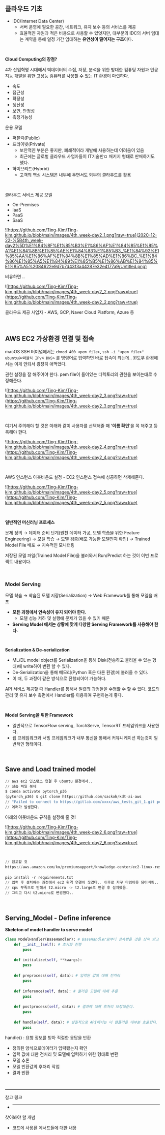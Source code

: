 ## 클라우드 기초

- IDC(Internet Data Center)
  - 서버 운영에 필요한 공간, 네트워크, 유지 보수 등의 서비스를 제공
  - 효율적인 자원과 적은 비용으로 사용할 수 있엇지만, 대부분의 IDC의 서버 임대는 계약을 통해 일정 기간 임대하는 **유연성이 떨어지는 구조**이다.

<br>

**Cloud Computing의 장점?**

4차 산업혁명 시대에서 빅데이터의 수집, 저장, 분석을 위한 방대한 컴퓨팅 자원과 인공지능 개발을 위한 고성능 컴퓨터를 사용할 수 있는 IT 환경이 마련하다.

- 속도
- 접근성
- 확장성
- 생산성
- 보안, 안정성
- 측정가능성

운용 모델

- 퍼블릭(Public)
- 프라이빗(Private)
  - 보안적인 부분은 좋지만, 폐쇄적이라 개발에 사용하는데 어려움이 있음
  - 최근에는 글로벌 클라우드 사업자들이 IT기술만ㅁ 패키지 형태로 판매하기도 했다.
- 하이브리드(Hybrid)
  - 고객의 핵심 시스템은 내부에 두면서도 외부의 클라우드를 활용

<br>

클라우드 서비스 제공 모델

- On-Premises
- IaaS
- PaaS
- SaaS

![https://github.com/Ting-Kim/Ting-kim.github.io/blob/main/images/4th_week-day2_1.png?raw=true](2020-12-22-%5B4th_week-day2%5D%E1%84%8F%E1%85%B3%E1%86%AF%E1%84%85%E1%85%A1%E1%84%8B%E1%85%AE%E1%84%83%E1%85%B3_%E1%84%92%E1%85%AA%E1%86%AF%E1%84%8B%E1%85%AD%E1%86%BC_%E1%84%86%E1%85%A5%E1%84%89%E1%85%B5%E1%86%AB%E1%84%85%E1%85%A5%2084622e9d7b7d43f3a44287e32e4177a9/Untitled.png)

비유하면 ..

![https://github.com/Ting-Kim/Ting-kim.github.io/blob/main/images/4th_week-day2_2.png?raw=true](https://github.com/Ting-Kim/Ting-kim.github.io/blob/main/images/4th_week-day2_2.png?raw=true)

클라우드 제공 사업자 - AWS, GCP, Naver Cloud Platform, Azure 등

<br>

## AWS EC2 가상환경 연결 및 접속

macOS SSH 터미널에서는 `chmod 400 <pem file>`, `ssh -i "<pem file>" ubuntu@<퍼블릭 IPv4 DNS>` 를 명령어로 입력하면 바로 접속이 되는데.. 윈도우 환경에서는 이게 안되서 굉장히 애먹었다.

권한 설정을 잘 해주어야 한다. pem file이 들어있는 디렉토리의 권한을 보이는대로 수정해준다.

![https://github.com/Ting-Kim/Ting-kim.github.io/blob/main/images/4th_week-day2_3.png?raw=true](https://github.com/Ting-Kim/Ting-kim.github.io/blob/main/images/4th_week-day2_3.png?raw=true)

<br>

여기서 주의해야 할 것은 아래와 같이 사용자를 선택해줄 때 '**이름 확인**'을 꼭 해주고 등록해야 한다.

![https://github.com/Ting-Kim/Ting-kim.github.io/blob/main/images/4th_week-day2_4.png?raw=true](https://github.com/Ting-Kim/Ting-kim.github.io/blob/main/images/4th_week-day2_4.png?raw=true)

<br>

AWS 인스턴스 아웃바운드 설정 - EC2 인스턴스 접속에 성공하면 삭제해준다.

![https://github.com/Ting-Kim/Ting-kim.github.io/blob/main/images/4th_week-day2_5.png?raw=true](https://github.com/Ting-Kim/Ting-kim.github.io/blob/main/images/4th_week-day2_5.png?raw=true)

<br>

**일반적인 머신러닝 프로세스**

문제 정의 → 데이터 준비 단계(원천 데이터 가공, 모델 학습을 위한 Feature Engineering) → 모델 학습 → 모델 검증(배포 가능한 모델인지 확인) → Trained Model File 배포 → 지속적인 모니터링

저장된 모델 파일(Trained Model File)을 불러와서 Run/Predict 하는 것이 이번 프로젝트 내용이다.

<br>

### Model Serving

모델 학습 → 학습된 모델 저장(Serialization) → Web Framework를 통해 모델을 배포

- **모든 과정에서 연속성이 유지 되어야 한다.**
  - 모델 성능 저하 및 실행에 문제가 있을 수 있기 때문
- **Serving Model 에서는 상황에 맞게 다양한 Serving Framework를 사용해야 한다.**

<br>

**Serialization & De-serialization**

- ML/DL model object를 Serialization을 통해 Disk(전송하고 불러올 수 있는 형태)에 write하여 변환 할 수 있다.
- De-Serialization을 통해 메모리(Python 혹은 다른 환경)에 불러올 수 있다.
- 이 때, 두 과정이 같은 방식으로 진행되어야 가능하다.

API 서비스 제공할 때 Handler를 통해서 일련의 과정들을 수행할 수 할 수 있다. 코드의 관리 및 유지 보수 측면에서 Handler를 이용하여 구현하는게 좋다.

<br>

**Model Serving을 위한 Framework**

- 일반적으로 TensorFlow serving, TorchServe, TensorRT 프레임워크를 사용한다.
- 웹 프레임워크와 서빙 프레임워크가 내부 통신을 통해서 커뮤니케이션 하는것이 일반적인 형태이다.

<br>

## Save and Load trained model

```python
// aws ec2 인스턴스 연결 후 ubuntu 환경에서..
// 실습 파일 복제
$ conda activate pytorch_p36
(pytorch_p36) $ git clone https://github.com/sackoh/kdt-ai-aws
// "Failed to connect to https://gitlab.com/xxxx/aws_tests_git_1.git port 443: Connection timed out"
// 에러가 발생한다.
```

아래의 아웃바운드 규칙을 설정해 줄 것!

![https://github.com/Ting-Kim/Ting-kim.github.io/blob/main/images/4th_week-day2_6.png?raw=true](https://github.com/Ting-Kim/Ting-kim.github.io/blob/main/images/4th_week-day2_6.png?raw=true)

<br>

```python
// 참고할 것
https://aws.amazon.com/ko/premiumsupport/knowledge-center/ec2-linux-resolve-ssh-connection-errors/

pip install -r requirements.txt
// 입력 후 설치하는 과정에서 ec2 원격 연결이 끊겼다.. 이후로 자꾸 타임아웃 되어버림..
// cpu 부족으로 인해서 t2.micro -> t2.large로 변경 후 설치했음.
// 그리고 다시 t2.micro로 변경했다..
```

<br>

## Serving_Model - Define inference

**Skeleton of model handler to serve model**

```python
class ModelHandler(BaseHandler): # BaseHandler로부터 상속받을 것을 상속 받고
	def __init__(self): # 초기화 진행
		pass

	def initialize(self, **kwargs):
		pass

	def preprocess(self, data): # 입력된 값에 대해 전처리
		pass

	def inference(self, data): # 불러온 모델에 대해 추론
		pass

	def postprocess(self, data): # 결과에 대해 후처리 보정해준다.
		pass

	def handle(self, data): # 실질적으로 API에서는 이 핸들러를 대부분 호출한다.
		pass
```

handle() : 요청 정보를 받아 적절한 응답을 반환

- 정의된 양식으로데이터가 입력됐는지 확인
- 입력 값에 대한 전처리 및 모델에 입력하기 위한 형태로 변환
- 모델 추론
- 모델 반환값의 후처리 작업
- 결과 반환

<br>

---

참고 링크

- ***

찾아봐야 할 개념

- 코드에 사용된 메서드들에 대한 내용
